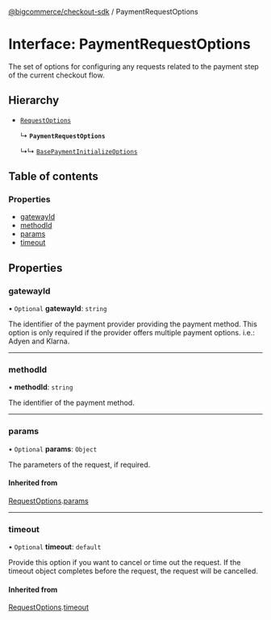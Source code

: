 [@bigcommerce/checkout-sdk](../README.md) / PaymentRequestOptions

# Interface: PaymentRequestOptions

The set of options for configuring any requests related to the payment step of
the current checkout flow.

## Hierarchy

- [`RequestOptions`](RequestOptions.md)

  ↳ **`PaymentRequestOptions`**

  ↳↳ [`BasePaymentInitializeOptions`](BasePaymentInitializeOptions.md)

## Table of contents

### Properties

- [gatewayId](PaymentRequestOptions.md#gatewayid)
- [methodId](PaymentRequestOptions.md#methodid)
- [params](PaymentRequestOptions.md#params)
- [timeout](PaymentRequestOptions.md#timeout)

## Properties

### gatewayId

• `Optional` **gatewayId**: `string`

The identifier of the payment provider providing the payment method. This
option is only required if the provider offers multiple payment options.
i.e.: Adyen and Klarna.

___

### methodId

• **methodId**: `string`

The identifier of the payment method.

___

### params

• `Optional` **params**: `Object`

The parameters of the request, if required.

#### Inherited from

[RequestOptions](RequestOptions.md).[params](RequestOptions.md#params)

___

### timeout

• `Optional` **timeout**: `default`

Provide this option if you want to cancel or time out the request. If the
timeout object completes before the request, the request will be
cancelled.

#### Inherited from

[RequestOptions](RequestOptions.md).[timeout](RequestOptions.md#timeout)

